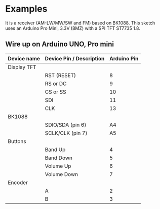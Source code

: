 # Examples

It is a receiver (AM-LW/MW/SW and FM) based on BK1088. This sketch uses an Arduino Pro Mini, 3.3V (8MZ) with a SPI TFT ST7735 1.8. 

## Wire up on Arduino UNO, Pro mini


  | Device name       | Device Pin / Description  |  Arduino Pin  |
  | ----------------  | --------------------      | ------------  |
  | Display TFT       |                           |               |
  |                   | RST (RESET)               |      8        |
  |                   | RS  or DC                 |      9        |
  |                   | CS  or SS                 |     10        |
  |                   | SDI                       |     11        |
  |                   | CLK                       |     13        |
  |     BK1088        |                           |               |
  |                   | SDIO/SDA (pin 6)          |     A4        |
  |                   | SCLK/CLK (pin 7)          |     A5        |
  |     Buttons       |                           |               |
  |                   | Band Up                   |      4        |
  |                   | Band Down                 |      5        |
  |                   | Volume Up                 |      6        |
  |                   | Volume Down               |      7        |
  |    Encoder        |                           |               |
  |                   | A                         |      2        |
  |                   | B                         |      3        |




